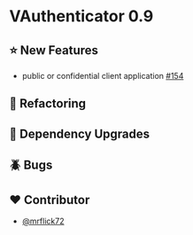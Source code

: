 # VAuthenticator 0.9

## :star: New Features

- public or confidential client application [#154](https://github.com/VAuthenticator/vauthenticator/issues/154)

## :art: Refactoring

## :hammer: Dependency Upgrades

## :beetle: Bugs

## :heart: Contributor

- [@mrflick72](https://github.com/mrFlick72)
